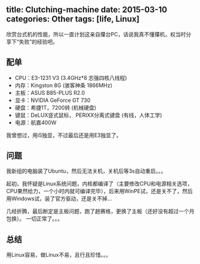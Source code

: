title: Clutching-machine
date: 2015-03-10
categories: Other
tags: [life, Linux]
---
欣赏台式机的性能，所以一直计划这亲自攥台PC，话说我真不懂攥机，权当时分享下“失败”的经验吧。

## 配单
* CPU：E3-1231 V3 (3.4GHz*8 志强四核八线程)
* 内存：Kingston 8G (骇客神条 1866MHz)
* 主板：ASUS B85-PLUS R2.0
* 显卡：NVIDIA GeForce GT 730
* 硬盘：希捷1T，7200转 (机械硬盘)
* 键鼠：DeLUX竖式鼠标， PERIXX分离式键盘 (有线，人体工学)
* 电源：航嘉400W

我曾想过，用i5独显，不过最后还是用E3独显了。

## 问题
我新组的电脑装了Ubuntu，然后无法关机，关机后等3s自动重启。。。

起初，我怀疑是Linux系统问题，内核都编译了（主要修改CPU和电源相关选项，CPU果然给力，一个小时内就可编译完毕），后来用WinPE试，还是关不了，然后用Windows试，装了官方驱动，还是关不掉...

几经折腾，最后断定是主板问题，跑了趟赛格，更换了主板（还好没有超过一个月包换）。
一切正常了。。。

## 总结
用Linux容易，做Linux不易，且行且珍惜。。。
